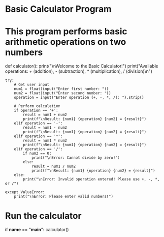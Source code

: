 # Basic Calculator Program
# This program performs basic arithmetic operations on two numbers

def calculator():
    print("\nWelcome to the Basic Calculator!")
    print("Available operations: + (addition), - (subtraction), * (multiplication), / (division)\n")
    
    try:
        # Get user input
        num1 = float(input("Enter first number: "))
        num2 = float(input("Enter second number: "))
        operation = input("Enter operation (+, -, *, /): ").strip()
        
        # Perform calculation
        if operation == '+':
            result = num1 + num2
            print(f"\nResult: {num1} {operation} {num2} = {result}")
        elif operation == '-':
            result = num1 - num2
            print(f"\nResult: {num1} {operation} {num2} = {result}")
        elif operation == '*':
            result = num1 * num2
            print(f"\nResult: {num1} {operation} {num2} = {result}")
        elif operation == '/':
            if num2 == 0:
                print("\nError: Cannot divide by zero!")
            else:
                result = num1 / num2
                print(f"\nResult: {num1} {operation} {num2} = {result}")
        else:
            print("\nError: Invalid operation entered! Please use +, -, *, or /")
    
    except ValueError:
        print("\nError: Please enter valid numbers!")

# Run the calculator
if __name__ == "__main__":
    calculator()
